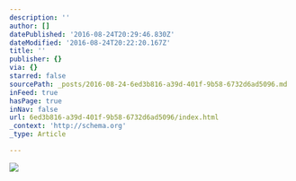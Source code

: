 ```yaml
---
description: ''
author: []
datePublished: '2016-08-24T20:29:46.830Z'
dateModified: '2016-08-24T20:22:20.167Z'
title: ''
publisher: {}
via: {}
starred: false
sourcePath: _posts/2016-08-24-6ed3b816-a39d-401f-9b58-6732d6ad5096.md
inFeed: true
hasPage: true
inNav: false
url: 6ed3b816-a39d-401f-9b58-6732d6ad5096/index.html
_context: 'http://schema.org'
_type: Article

---
```

![](https://the-grid-user-content.s3-us-west-2.amazonaws.com/f591237c-f1e1-465c-9e64-eb875c4b7112.jpg)